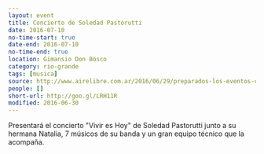 ```yaml
---
layout: event 
title: Concierto de Soledad Pastorutti
date: 2016-07-10
no-time-start: true
date-end: 2016-07-10
no-time-end: true
location: Gimansio Don Bosco
category: rio-grande
tags: [musica]
source: http://www.airelibre.com.ar/2016/06/29/preparados-los-eventos-culturales-los-95-anos-rio-grande/
people: []
short-url: http://goo.gl/LRH11R
modified: 2016-06-30
---
```


Presentará el concierto "Vivir es Hoy" de Soledad Pastorutti junto a su hermana Natalia, 7 músicos de su banda y un gran equipo técnico que la acompaña.